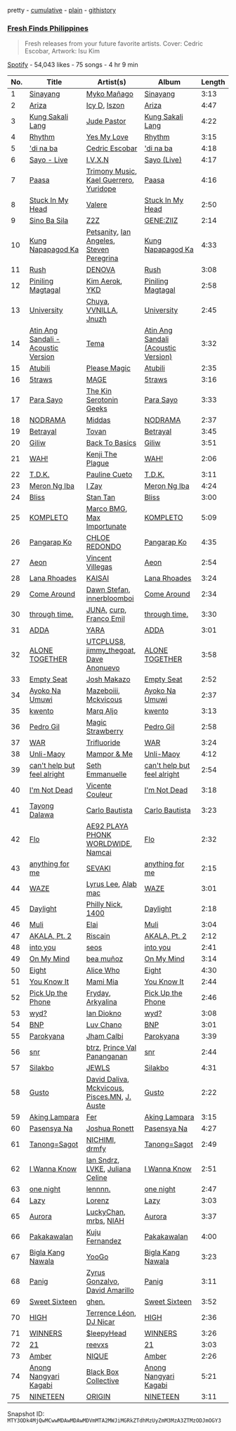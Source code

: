pretty - [cumulative](/playlists/cumulative/37i9dQZF1DXd41OiKoLJY1.md) - [plain](/playlists/plain/37i9dQZF1DXd41OiKoLJY1) - [githistory](https://github.githistory.xyz/mackorone/spotify-playlist-archive/blob/main/playlists/plain/37i9dQZF1DXd41OiKoLJY1)

### [Fresh Finds Philippines](https://open.spotify.com/playlist/37i9dQZF1DXd41OiKoLJY1)

> Fresh releases from your future favorite artists\. Cover: Cedric Escobar, Artwork: Isu Kim

[Spotify](https://open.spotify.com/user/spotify) - 54,043 likes - 75 songs - 4 hr 9 min

| No. | Title | Artist(s) | Album | Length |
|---|---|---|---|---|
| 1 | [Sinayang](https://open.spotify.com/track/5w6T71pWL8fC8x81h9eSUM) | [Myko Mañago](https://open.spotify.com/artist/4rLjmdSXq2xNqbIGs9Vq2s) | [Sinayang](https://open.spotify.com/album/1I2gCgXoz0ryU7xTWCUkVe) | 3:13 |
| 2 | [Ariza](https://open.spotify.com/track/3ubUGz1bMgmsZGt0zrcRYp) | [Icy D](https://open.spotify.com/artist/0DrnDxPyiRdLOa75RPrA2e), [Iszon](https://open.spotify.com/artist/4SRyvMcMw7hB8szuF0pZLd) | [Ariza](https://open.spotify.com/album/29y4OuQLD5Hl2Vx9SsWfn7) | 4:47 |
| 3 | [Kung Sakali Lang](https://open.spotify.com/track/3AEbulG1jUZ94z6E3QxpOi) | [Jude Pastor](https://open.spotify.com/artist/476EcJSai8XaduuaLuneiW) | [Kung Sakali Lang](https://open.spotify.com/album/09Flm1k4e3vsvzcEvrSugp) | 4:22 |
| 4 | [Rhythm](https://open.spotify.com/track/5A160kSVFpIrcpZ3wrMT6K) | [Yes My Love](https://open.spotify.com/artist/2ySp44kTR0uNVfilvTdyuX) | [Rhythm](https://open.spotify.com/album/7HHET7F7cVbDrdkn9Djwc0) | 3:15 |
| 5 | ['di na ba](https://open.spotify.com/track/6OLW2mJLNP47iPqZhVXe4h) | [Cedric Escobar](https://open.spotify.com/artist/2VzuK7FmRvapbBzdMY1mK2) | ['di na ba](https://open.spotify.com/album/3mUHCRpP9DRpZti8wyUYqJ) | 4:18 |
| 6 | [Sayo \- Live](https://open.spotify.com/track/2i1f6kHRmU2rvle5FvvZpB) | [I.V.X.N](https://open.spotify.com/artist/2OCTaDYhI6ZqXmplfXdtmw) | [Sayo \(Live\)](https://open.spotify.com/album/1Rvwyzo7w6tcWjOd5C7w9K) | 4:17 |
| 7 | [Paasa](https://open.spotify.com/track/3R2DJwLPelz74ViQGvmoXn) | [Trimony Music](https://open.spotify.com/artist/2pcBjPklr4dVKCAt7IsYrW), [Kael Guerrero](https://open.spotify.com/artist/3Lcxk1qxmoKXVMxKSR4aWQ), [Yuridope](https://open.spotify.com/artist/5xOvrnVpLjzfGi69GDlzQY) | [Paasa](https://open.spotify.com/album/6NJOCiM6cQ2pvB9l6vESuw) | 4:16 |
| 8 | [Stuck In My Head](https://open.spotify.com/track/1YoYm28cO6sVwDopCKNd8Y) | [Valere](https://open.spotify.com/artist/5ZQF36w4zKY03Rq4zbYx88) | [Stuck In My Head](https://open.spotify.com/album/47Cr3XsoojeUKIDqowRfHl) | 2:50 |
| 9 | [Sino Ba Sila](https://open.spotify.com/track/79GyME6g0EN0Kh65oGB4jD) | [Z2Z](https://open.spotify.com/artist/26IPaLiQmjviEda655dFFe) | [GENE:ZIIZ](https://open.spotify.com/album/6pMWTpXNMQHwwEc5wuGas8) | 2:14 |
| 10 | [Kung Napapagod Ka](https://open.spotify.com/track/2knkrIxnrHQ92M3rYzoeTC) | [Petsanity](https://open.spotify.com/artist/1OVaCQucAYwylVm6HxeqXm), [Ian Angeles](https://open.spotify.com/artist/6IxJnxBngSEJOBexOeM0Kj), [Steven Peregrina](https://open.spotify.com/artist/5KrSUjqj2SRoveNRwgm2rZ) | [Kung Napapagod Ka](https://open.spotify.com/album/0GbQxyblzhTIeMGLS53FQi) | 4:33 |
| 11 | [Rush](https://open.spotify.com/track/1ZcGIxRAtTXE30cn6MpsM0) | [DENOVA](https://open.spotify.com/artist/1RW6BoCYFpWTdftfYrUIp4) | [Rush](https://open.spotify.com/album/0rZTIpnD5Xf7nKuYAzqqcG) | 3:08 |
| 12 | [Piniling Magtagal](https://open.spotify.com/track/1V3cRQQcLtsL6AxXpCTHrm) | [Kim Aerok](https://open.spotify.com/artist/5KyGoe7tx4ObXK4rzS8dgP), [YKD](https://open.spotify.com/artist/0gpW1aub0XP15Dgg1N3la6) | [Piniling Magtagal](https://open.spotify.com/album/5P3pAWSBAql1bVu4ToFmAO) | 2:58 |
| 13 | [University](https://open.spotify.com/track/0k2R4AFxzNlLQAsCZejojB) | [Chuya](https://open.spotify.com/artist/2GXEVRwL1sW36TxBxq1QsV), [VVNILLA](https://open.spotify.com/artist/77GOFfG6ibHi4EHpJkvUU7), [Jnuzh](https://open.spotify.com/artist/7HyJFrpVIEYmf2tRMVU8hk) | [University](https://open.spotify.com/album/6y04OOpESfEmDM8qVbWlvf) | 2:45 |
| 14 | [Atin Ang Sandali \- Acoustic Version](https://open.spotify.com/track/1MvNQXJRL6vQnDSNo742PK) | [Tema](https://open.spotify.com/artist/0JHGjAEXAEzNH9nEv6Q3TB) | [Atin Ang Sandali \(Acoustic Version\)](https://open.spotify.com/album/0SxfnZAt4gVNUpr6JOS4jq) | 3:32 |
| 15 | [Atubili](https://open.spotify.com/track/6LcYqCwCqMynWNh3kZbjGq) | [Please Magic](https://open.spotify.com/artist/1FplvJfJfToJaXAOgGybFO) | [Atubili](https://open.spotify.com/album/3DlB99ZEAhmAm38Y5k1a8v) | 2:35 |
| 16 | [5traws](https://open.spotify.com/track/3YKEOeOgoLpaM1mOMMjMUM) | [MAGE](https://open.spotify.com/artist/0vhbTpMY6YaoSPlLyWO0JV) | [5traws](https://open.spotify.com/album/06OcVD1DU4ewL2Lu2FZGID) | 3:16 |
| 17 | [Para Sayo](https://open.spotify.com/track/3VONazCmyb8cndcNdUuO9p) | [The Kin Serotonin Geeks](https://open.spotify.com/artist/2FMOMbrklxqTwAtUvp19YA) | [Para Sayo](https://open.spotify.com/album/45aXUBXKJxOGIuwB32LFzs) | 3:33 |
| 18 | [NODRAMA](https://open.spotify.com/track/2vMW2tKA22OyR09Gsjgc92) | [Middas](https://open.spotify.com/artist/0owJAVoC3bHFIfkKvb1qoo) | [NODRAMA](https://open.spotify.com/album/2W3Zv4d37zgiEEj1PkpB8p) | 2:37 |
| 19 | [Betrayal](https://open.spotify.com/track/2Mc5rStGjyUQpWHchY73lb) | [Tovan](https://open.spotify.com/artist/4F3pg30nTfOv7oyrWEKcDk) | [Betrayal](https://open.spotify.com/album/3vaYq5mtGFggmsuMCmMS5u) | 3:45 |
| 20 | [Giliw](https://open.spotify.com/track/7yGzmGuPdbUYZkAamJUP6B) | [Back To Basics](https://open.spotify.com/artist/2Fq5c8FkS7AezbtM8zX5iA) | [Giliw](https://open.spotify.com/album/2zDeYsHv6La8LHK6FDfc1A) | 3:51 |
| 21 | [WAH!](https://open.spotify.com/track/5VzFU0utQ9a2vdXWBEcs0N) | [Kenji The Plague](https://open.spotify.com/artist/7xPWLmOfBpEW4mCHMwnfLx) | [WAH!](https://open.spotify.com/album/5EmVxueC7JQ6PMIlDUoCeV) | 2:06 |
| 22 | [T.D.K.](https://open.spotify.com/track/4kF4VJ0FUHW6Y4INOhJ0Bk) | [Pauline Cueto](https://open.spotify.com/artist/16RosqrGJ7rbsUdDEgTmv8) | [T.D.K.](https://open.spotify.com/album/3BlshNEn9SAMUE2UrTeGU9) | 3:11 |
| 23 | [Meron Ng Iba](https://open.spotify.com/track/4ZbIA5DaqB7bihH1XdpKiL) | [I Zay](https://open.spotify.com/artist/38MFcAqN5M3n8VO7C8Y0H0) | [Meron Ng Iba](https://open.spotify.com/album/3TECcm5JX74zg7EdCs5Qpc) | 4:24 |
| 24 | [Bliss](https://open.spotify.com/track/2ee160Zq8leWme75mCcNYq) | [Stan Tan](https://open.spotify.com/artist/4duhsBPQoYg4a0uvyKvBhH) | [Bliss](https://open.spotify.com/album/36CUKocPdzUDQPwUir0riL) | 3:00 |
| 25 | [KOMPLETO](https://open.spotify.com/track/2jwZHyrs1yxGg5SIobNtvK) | [Marco BMG](https://open.spotify.com/artist/46wFQ13fQTY41FSRJS2m1u), [Max Importunate](https://open.spotify.com/artist/1ey4bEDkXvpAzhMkoEcOlP) | [KOMPLETO](https://open.spotify.com/album/2CBWDk5V8CTFCyCSlxUFdw) | 5:09 |
| 26 | [Pangarap Ko](https://open.spotify.com/track/5CP9JKv45bZY4rom5yj8ou) | [CHLOE REDONDO](https://open.spotify.com/artist/3tJjBFpdnqZOjZMBFJokk4) | [Pangarap Ko](https://open.spotify.com/album/6LbzKvFDdcct6YtbsMSPyx) | 4:35 |
| 27 | [Aeon](https://open.spotify.com/track/5O4bUBP6VOiUuAHMbdc6H9) | [Vincent Villegas](https://open.spotify.com/artist/0hL4lPzFWzh2LSFASaDbhm) | [Aeon](https://open.spotify.com/album/22gNLqb7tv05MLr7b1p4Zf) | 2:54 |
| 28 | [Lana Rhoades](https://open.spotify.com/track/7e8DtNotFWaCuLx12DenHN) | [KAISAI](https://open.spotify.com/artist/4EOmdPzt09dPEFC7IKz1Ei) | [Lana Rhoades](https://open.spotify.com/album/6wrZVpuTwNzg6TeNXnggsZ) | 3:24 |
| 29 | [Come Around](https://open.spotify.com/track/5X5nLKZ0inFGHdGyQPrFnQ) | [Dawn Stefan](https://open.spotify.com/artist/6LjYXL7f4mI7CzFdkvoedz), [innerbloomboi](https://open.spotify.com/artist/3KsXtARnps2rBlq7d8W7wV) | [Come Around](https://open.spotify.com/album/2u26zsydm1nXbig7ODKe2A) | 2:34 |
| 30 | [through time.](https://open.spotify.com/track/00oGOa0SVvvCct5AWyQfCs) | [JUNA](https://open.spotify.com/artist/320c4FrMt0pfsfhhawLm0a), [curp](https://open.spotify.com/artist/4fL2omZ2ksboWx91OkkP1d), [Franco Emil](https://open.spotify.com/artist/7JfZtzHmNbSESvy7xMz6Li) | [through time.](https://open.spotify.com/album/4WOKR6QcabF3pa7ufOsuPd) | 3:30 |
| 31 | [ADDA](https://open.spotify.com/track/5FMl0G0jB1AqkMwfEqKqw8) | [YARA](https://open.spotify.com/artist/18H73DT2GpH7OqXPORF6Bv) | [ADDA](https://open.spotify.com/album/3VNvQtX0BhdQNhjjS0E7zI) | 3:01 |
| 32 | [ALONE TOGETHER](https://open.spotify.com/track/53fjWjjGJDqm1M79W7fHT3) | [UTCPLUS8](https://open.spotify.com/artist/368mLOChWZCXPkEfIRx3or), [jimmy\_thegoat](https://open.spotify.com/artist/47guwsdQUnnKYOEInCv42p), [Dave Anonuevo](https://open.spotify.com/artist/7buJRMVUhTO2JhsNekynv1) | [ALONE TOGETHER](https://open.spotify.com/album/16FyV3LsShp44hfdFe9jTk) | 3:58 |
| 33 | [Empty Seat](https://open.spotify.com/track/0rrMyO2ZHLhxGTLgAEVWIJ) | [Josh Makazo](https://open.spotify.com/artist/6xx5onyQzBbqxee5Ogqouv) | [Empty Seat](https://open.spotify.com/album/4HC5Ve57Sbp0axTYnhxhYh) | 2:52 |
| 34 | [Ayoko Na Umuwi](https://open.spotify.com/track/19voXXQ1fORAEwtN3SZnUX) | [Mazeboiii](https://open.spotify.com/artist/3DFM7ya81iULbYzrxvXzo2), [Mckvicous](https://open.spotify.com/artist/3LmpBDdrBom6TKWedUMayB) | [Ayoko Na Umuwi](https://open.spotify.com/album/3JlPDOEYEHMYqP66cOg3WO) | 2:37 |
| 35 | [kwento](https://open.spotify.com/track/32uackfaZC3EKzB8jqtXco) | [Marq Aljo](https://open.spotify.com/artist/1Hp9XIpVkadYVZQ67rUbZj) | [kwento](https://open.spotify.com/album/7hldQtMcfD3UXqrLjlvu8m) | 3:13 |
| 36 | [Pedro Gil](https://open.spotify.com/track/2bBErqAITbqQxR7BeVSr4T) | [Magic Strawberry](https://open.spotify.com/artist/3zGhjRCQkEWQ1LFkCq9VP7) | [Pedro Gil](https://open.spotify.com/album/1uE7DedunGJV6tL0u1IuRa) | 2:58 |
| 37 | [WAR](https://open.spotify.com/track/4Tgrk0Af7EWwSUoxfJm4xh) | [Trifluoride](https://open.spotify.com/artist/0567Ria9cdL0xqqRceQb0C) | [WAR](https://open.spotify.com/album/5MxOgNruCStm7MrANVtwew) | 3:24 |
| 38 | [Unli\-Maoy](https://open.spotify.com/track/7CWbeDowiJe0lOQepUQfEj) | [Mampor & Me](https://open.spotify.com/artist/35KnA0mCBvxwVj9r8kIOwP) | [Unli\-Maoy](https://open.spotify.com/album/74xN2YIILv2UfaN6XXgthi) | 4:12 |
| 39 | [can't help but feel alright](https://open.spotify.com/track/4TwKgYsBaRCNuAwxLlbK0W) | [Seth Emmanuelle](https://open.spotify.com/artist/6PWh39mP9db3DQhpEzkyNd) | [can't help but feel alright](https://open.spotify.com/album/0AoGiWZxpiFUMQasPYePSD) | 2:54 |
| 40 | [I'm Not Dead](https://open.spotify.com/track/1Gkrhv8LGUfuobYdbjSrXZ) | [Vicente Couleur](https://open.spotify.com/artist/1Yp40p0bMPFS7WMPQCvB7A) | [I'm Not Dead](https://open.spotify.com/album/5twwI5vDi1lh98KEnWqpJ2) | 3:18 |
| 41 | [Tayong Dalawa](https://open.spotify.com/track/2QkyjHGGTj0EwirLcxn9W6) | [Carlo Bautista](https://open.spotify.com/artist/3SwnBBc7T2hYRPnPGUDmh9) | [Carlo Bautista](https://open.spotify.com/album/0aoPXAuHgdhvYfd2Wv6dDu) | 3:23 |
| 42 | [Flo](https://open.spotify.com/track/7INk8ci1ohXsEpiaquK4hA) | [AE92 PLAYA PHONK WORLDWIDE](https://open.spotify.com/artist/4rsxeYdlTjLNBz02CumXeZ), [Namcai](https://open.spotify.com/artist/3AMGlo1n6WwOV1SdGGXuZW) | [Flo](https://open.spotify.com/album/6EroOOu19EUTGRLqAJUoJc) | 2:32 |
| 43 | [anything for me](https://open.spotify.com/track/4ZdlziPIr8qlIaWMjHycAR) | [SEVAKI](https://open.spotify.com/artist/6TlgWSCL1F10ObkhYJWoVo) | [anything for me](https://open.spotify.com/album/1Lm4ZyoXGVJiADgcggGsZ5) | 2:15 |
| 44 | [WAZE](https://open.spotify.com/track/6bB0C0j9lRaF9p9nV5itGj) | [Lyrus Lee](https://open.spotify.com/artist/6TApVvDDtb3qrJUWxII8VM), [Alab mac](https://open.spotify.com/artist/5tPerQ6K0RMIcjXWZRLeN2) | [WAZE](https://open.spotify.com/album/45GdlWFKQJEQUVn2rfaAeW) | 3:01 |
| 45 | [Daylight](https://open.spotify.com/track/19UN16mgucQdQ1dlj6WG6o) | [Philly Nick](https://open.spotify.com/artist/6ZZIuxXZHgHU9Ad3yRaxj5), [1400](https://open.spotify.com/artist/3khYSaUr7GBHWZY0ZdzbQr) | [Daylight](https://open.spotify.com/album/2WQU5nu0FV6qYe6AUOBbCq) | 2:18 |
| 46 | [Muli](https://open.spotify.com/track/7hYa7L5s1XxWDduZ9GkwKt) | [Elai](https://open.spotify.com/artist/1pLqMf5TeGjCXnb6HzM51R) | [Muli](https://open.spotify.com/album/2ulhdRlMGbhnTmjFuWONS7) | 3:04 |
| 47 | [AKALA, Pt\. 2](https://open.spotify.com/track/4AZmKsasIqL7fK7VjmbNsq) | [Riscain](https://open.spotify.com/artist/75u8xQcO628eeqr5DiODWD) | [AKALA, Pt\. 2](https://open.spotify.com/album/4IUwf7cr18NHO7Pc3HLYSJ) | 2:12 |
| 48 | [into you](https://open.spotify.com/track/2fLRfhOu73SlSW1jCXekFu) | [seos](https://open.spotify.com/artist/3ARcA6vRUflFo0cG4qgrKW) | [into you](https://open.spotify.com/album/4qu7eDfurqFQvoaJEvjVvA) | 2:41 |
| 49 | [On My Mind](https://open.spotify.com/track/7H6SgyhyAFPafKs0aooRGs) | [bea muñoz](https://open.spotify.com/artist/1f2YyRnqF3mQmKwB4Uofog) | [On My Mind](https://open.spotify.com/album/6S3WdzWEqAOKUNmR8pFSRh) | 3:14 |
| 50 | [Eight](https://open.spotify.com/track/1tMFRU39SzOUxbCG5MCbIZ) | [Alice Who](https://open.spotify.com/artist/2jLl5zxlXBbjfMvSxRfg6M) | [Eight](https://open.spotify.com/album/7CWPjFb8xMcXxccCaXxPr1) | 4:30 |
| 51 | [You Know It](https://open.spotify.com/track/1K7LeLfz6QrJFnRK7z2lNg) | [Mami Mia](https://open.spotify.com/artist/3RMHJ4MSASEwXx7LoKSiXj) | [You Know It](https://open.spotify.com/album/0RgBVOFMfA0TJMGvukP6Sz) | 2:44 |
| 52 | [Pick Up the Phone](https://open.spotify.com/track/1E0vj2WXQJzYi0EdxoXg6f) | [Fryday](https://open.spotify.com/artist/4QDQlEE69slOs65KGRNheo), [Arkyalina](https://open.spotify.com/artist/5Ul72bB2L32QsVmMO4ULN4) | [Pick Up the Phone](https://open.spotify.com/album/0bgZFDgPdQBey0353clmPh) | 2:46 |
| 53 | [wyd?](https://open.spotify.com/track/1CXWPOylRpwYB1X07HM4Kc) | [Ian Diokno](https://open.spotify.com/artist/3z3W9kUHoV3stenERtAbsr) | [wyd?](https://open.spotify.com/album/0AdYHPvx5bi3LyZV2qJgij) | 3:08 |
| 54 | [BNP](https://open.spotify.com/track/7aHWPlX6ueBctgKr0XTDXA) | [Luv Chano](https://open.spotify.com/artist/2G1Q3sk6LPIvcOigCDIJW3) | [BNP](https://open.spotify.com/album/5ER4IPtu6eHSEhrYTBXRUL) | 3:01 |
| 55 | [Parokyana](https://open.spotify.com/track/2GfOYzHukLTssJp9N5uRt3) | [Jham Calbi](https://open.spotify.com/artist/2G0y9DkGPnP25CpqZzXSAm) | [Parokyana](https://open.spotify.com/album/3RWxj0C2KAMO1GdcSEZHe6) | 3:39 |
| 56 | [snr](https://open.spotify.com/track/1juCuBkHajITTTstgqxO6Y) | [btrz](https://open.spotify.com/artist/0yWspHpHulaVwTzB50Aiqo), [Prince Val Pananganan](https://open.spotify.com/artist/2021qdIEvW82l4aIozXlOb) | [snr](https://open.spotify.com/album/1uG9IDRUpZQFkHA6Cmynku) | 2:44 |
| 57 | [Silakbo](https://open.spotify.com/track/0WUAghwy5r3hmWfWvvF0DC) | [JEWLS](https://open.spotify.com/artist/7q04BWRYEPkJ1vKJlQgzap) | [Silakbo](https://open.spotify.com/album/4CLDReZawDHoJFIapGzadb) | 4:31 |
| 58 | [Gusto](https://open.spotify.com/track/6cu2Ei8u3sFBgrBHtxrYmZ) | [David Daliva](https://open.spotify.com/artist/4O82yAA1c1eHsb0swmwxCp), [Mckvicous](https://open.spotify.com/artist/3LmpBDdrBom6TKWedUMayB), [Pisces.MN](https://open.spotify.com/artist/38Xmv6NoOX157hPeH5Tzsh), [J\. Auste](https://open.spotify.com/artist/0jp35QSUB7nbth0BGvLIYi) | [Gusto](https://open.spotify.com/album/0Ce8EAqXhUH3Z3XCh20SH4) | 2:22 |
| 59 | [Aking Lampara](https://open.spotify.com/track/1IhdkHcToUYlsQjZDlsdMo) | [Fer](https://open.spotify.com/artist/3p297g0B6UdXL3CPo9czhs) | [Aking Lampara](https://open.spotify.com/album/0QXHjiw6NC2qmaHoBIBJhv) | 3:15 |
| 60 | [Pasensya Na](https://open.spotify.com/track/0xzuDImj3bVI9hqbUmM9CX) | [Joshua Ronett](https://open.spotify.com/artist/05CqspBaIIIRiSalv0jGQ3) | [Pasensya Na](https://open.spotify.com/album/3ZqUj0hlPQLd1TrXhgwuME) | 4:27 |
| 61 | [Tanong=Sagot](https://open.spotify.com/track/0qjrH4A3i883rohSGhZZgQ) | [NICHIMI](https://open.spotify.com/artist/1rhYDmb4KM53o8F1WdaDMg), [drmfy](https://open.spotify.com/artist/4hsyXkZRXr0zZ8WNQAJnhp) | [Tanong=Sagot](https://open.spotify.com/album/2rk0mUREvjxeHckRRXUBAb) | 2:49 |
| 62 | [I Wanna Know](https://open.spotify.com/track/4c1yfzKWcctKeG9fOref4Y) | [Ian Sndrz](https://open.spotify.com/artist/7nXqRAyNSiAiM0TpmKw0SC), [LVKE](https://open.spotify.com/artist/13rLafoYydN0Dv4IgYKjST), [Juliana Celine](https://open.spotify.com/artist/2RCkCOEvP4aLFW2IbJcSs4) | [I Wanna Know](https://open.spotify.com/album/44om0rNWARUIk8CNQfuTwT) | 2:51 |
| 63 | [one night](https://open.spotify.com/track/1zI5gUifb91l59QIGSJF1R) | [lennnn.](https://open.spotify.com/artist/0hYiCyMrUkdDFsO7ud2dUX) | [one night](https://open.spotify.com/album/5vBPlwmu6SFQY7MjVAghFy) | 2:47 |
| 64 | [Lazy](https://open.spotify.com/track/0YLQKnKN28I44qqzTGsTKc) | [Lorenz](https://open.spotify.com/artist/0fZcZCndBWE3BfnL6ivACA) | [Lazy](https://open.spotify.com/album/1VzTIS71GxwPNwk8OgttCu) | 3:03 |
| 65 | [Aurora](https://open.spotify.com/track/3ApPICqobBUBcxzPHPs4v8) | [LuckyChan](https://open.spotify.com/artist/6wVI7vgz3JJKAHz6JJ3Vwi), [mrbs](https://open.spotify.com/artist/2R62t8unsOg9BXMAbO4LYp), [NIAH](https://open.spotify.com/artist/3c0WsEt9CmDtAetIfpxdkr) | [Aurora](https://open.spotify.com/album/3hRdEjUJlhL0mA2qgLGGsw) | 3:37 |
| 66 | [Pakakawalan](https://open.spotify.com/track/5D8aVTGWlcYHNpaSXZ4Lek) | [Kuju Fernandez](https://open.spotify.com/artist/6qN3DQ4Lc9c2B0ZtpAukdQ) | [Pakakawalan](https://open.spotify.com/album/1pwSVguUQVC2dv7sU7LV3c) | 4:00 |
| 67 | [Bigla Kang Nawala](https://open.spotify.com/track/3dtKiaSfjbbzRyMQ4IVYKr) | [YooGo](https://open.spotify.com/artist/0C2UMiL7SHWJFBvrdGzdn7) | [Bigla Kang Nawala](https://open.spotify.com/album/0zV7fagucKSeoBGkiAtU4Y) | 3:23 |
| 68 | [Panig](https://open.spotify.com/track/3OSi0DpXKd3VTKXVMEWGWL) | [Zyrus Gonzalvo](https://open.spotify.com/artist/54SktmFr8sMHqp1nQ9FIvN), [David Amarillo](https://open.spotify.com/artist/2YJOOuuXBLdG1ZKOzsxTxO) | [Panig](https://open.spotify.com/album/1VwtWqX40kRWFMmHmKEqMN) | 3:11 |
| 69 | [Sweet Sixteen](https://open.spotify.com/track/4ughMxm8mF5jKGnQSOmrbd) | [ghen.](https://open.spotify.com/artist/5zpcDVAl7cn1EnYecqlOdi) | [Sweet Sixteen](https://open.spotify.com/album/3vytKtXrzd2RYNy9vGVju2) | 3:52 |
| 70 | [HIGH](https://open.spotify.com/track/4eqTWC7u1Lo7xyIBx7hOCk) | [Terrence Léon](https://open.spotify.com/artist/1faJFMrWV8RaqP9E9kmXHI), [DJ Nicar](https://open.spotify.com/artist/55UMFd9r0qGYgueJPE93tW) | [HIGH](https://open.spotify.com/album/0Uesor45Wv0dci693n6WlI) | 2:36 |
| 71 | [WINNERS](https://open.spotify.com/track/5bvDOy9c414Kr5hd8NUaTW) | [$leepyHead](https://open.spotify.com/artist/1yTuGfjk4ijlf6W7NjpOlm) | [WINNERS](https://open.spotify.com/album/2tToaCUeDsPQwQSbY680ru) | 3:26 |
| 72 | [21](https://open.spotify.com/track/70KUHzLVIHFvY3NnYHbBoU) | [reevxs](https://open.spotify.com/artist/2dH6JX7w7SFjd0EqGcwBJq) | [21](https://open.spotify.com/album/1QwpAHSMPKQQPdtPER8LT2) | 3:03 |
| 73 | [Amber](https://open.spotify.com/track/6I72sIKUaCg6A3AJlwxPzy) | [NIQUE](https://open.spotify.com/artist/1WQe45y6Y82CVCdADvv1v9) | [Amber](https://open.spotify.com/album/2CocxbPkV3ILvWXcQNWFwU) | 2:26 |
| 74 | [Anong Nangyari Kagabi](https://open.spotify.com/track/00Gb4SHzNobGya7K0iQqip) | [Black Box Collective](https://open.spotify.com/artist/0wKpCwB9oqKN7Lq6XRnUym) | [Anong Nangyari Kagabi](https://open.spotify.com/album/1SIiqRc4JB5wFC3rW5arYY) | 5:21 |
| 75 | [NINETEEN](https://open.spotify.com/track/0Cw0OWK2sMsTGv9wNGwhUM) | [ORIGIN](https://open.spotify.com/artist/0b02sb1yDfitXVVkMJ73gt) | [NINETEEN](https://open.spotify.com/album/62OjGe6ZIl1tPapJMRZvmJ) | 3:11 |

Snapshot ID: `MTY3ODk4MjQwMCwwMDAwMDAwMDVmMTA2MWJiMGRkZTdhMzUyZmM3MzA3ZTMzODJmOGY3`
